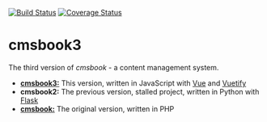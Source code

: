 [![Build Status](https://travis-ci.org/TaiSakuma/cmsbook3.svg?branch=master)](https://travis-ci.org/TaiSakuma/cmsbook3) [![Coverage Status](https://coveralls.io/repos/github/TaiSakuma/cmsbook3/badge.svg?branch=master)](https://coveralls.io/github/TaiSakuma/cmsbook3?branch=master)

# cmsbook3

The third version of *cmsbook* - a content management system.

- [**cmsbook3:**](https://github.com/TaiSakuma/cmsbook3) This version, written in JavaScript with [Vue](https://vuejs.org/) and [Vuetify](https://vuetifyjs.com/en/)
- **cmsbook2:** The previous version, stalled project, written in Python with [Flask](https://flask.palletsprojects.com)
- [**cmsbook:**](https://github.com/TaiSakuma/cmsbook_bind) The original version, written in PHP
